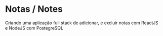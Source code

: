 # Notas / Notes

Criando uma aplicação full stack de adicionar, e excluir notas com ReactJS e NodeJS com PostegreSQL